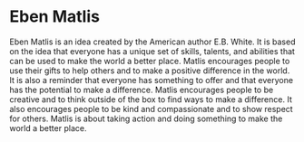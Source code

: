 # Eben Matlis

Eben Matlis is an idea created by the American author E.B. White. It is based on the idea that everyone has a unique set of skills, talents, and abilities that can be used to make the world a better place. Matlis encourages people to use their gifts to help others and to make a positive difference in the world. It is also a reminder that everyone has something to offer and that everyone has the potential to make a difference. Matlis encourages people to be creative and to think outside of the box to find ways to make a difference. It also encourages people to be kind and compassionate and to show respect for others. Matlis is about taking action and doing something to make the world a better place.
